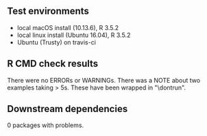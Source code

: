 ## Test environments
* local macOS install (10.13.6), R 3.5.2
* local linux install (Ubuntu 16.04), R 3.5.2
* Ubuntu (Trusty) on travis-ci

## R CMD check results
There were no ERRORs or WARNINGs. There was a NOTE about two examples taking > 5s. These have been wrapped in "\dontrun".

## Downstream dependencies
0 packages with problems.
